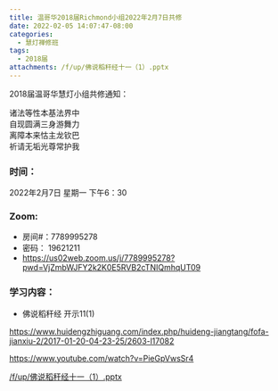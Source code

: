 ```yaml
---
title: 温哥华2018届Richmond小组2022年2月7日共修
date: 2022-02-05 14:07:47-08:00
categories:
  - 慧灯禅修班
tags:
  - 2018届
attachments: /f/up/佛说稻秆经十一（1）.pptx
---
```

2018届温哥华慧灯小组共修通知：

诸法等性本基法界中\
自现圆满三身游舞力\
离障本来怙主龙钦巴\
祈请无垢光尊常护我  

### 时间：

2022年2月7日 星期一 下午6：30

### Zoom:

* 房间#：7789995278 
* 密码： 19621211
* <https://us02web.zoom.us/j/7789995278?pwd=VjZmbWJFY2k2K0E5RVB2cTNIQmhqUT09>

### 学习内容：

* 佛说稻秆经 开示11(1)

<https://www.huidengzhiguang.com/index.php/huideng-jiangtang/fofa-jianxiu-2/2017-01-20-04-23-25/2603-l17082>

<https://www.youtube.com/watch?v=PieGpVwsSr4>

[/f/up/佛说稻秆经十一（1）.pptx](https://s3.ap-northeast-1.wasabisys.com/hdcx/hdv/f/up/佛说稻秆经十一（1）.pptx)